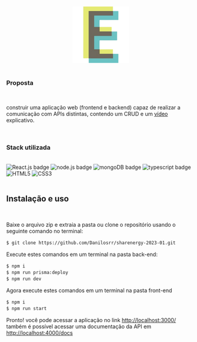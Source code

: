 <br />

<div align="center">
  <img src="front-end/public/logo.png" alt="DrivenOps Logo" height="150px">
</div>

<br />

### Proposta

<br />

<div>
  <p>
    construir uma aplicação web (frontend e backend) capaz de realizar a comunicação com APIs distintas, contendo um CRUD e um <a href="https://www.youtube.com/">vídeo</a> explicativo.
  </p>
</div>

<br/>

### Stack utilizada

<br />

<div>
  <img src="https://img.shields.io/badge/ReactJs-61DAFB?logo=react&logoColor=white&style=for-the-badge" height="30px" alt="React.js badge"/>
  <img src="https://img.shields.io/badge/Node.js-43853D?style=for-the-badge&logo=node.js&logoColor=white" height="30px" alt="node.js badge"/>  
  <img src ="https://img.shields.io/badge/MongoDB-4EA94B?style=for-the-badge&logo=mongodb&logoColor=white" height="30px" alt="mongoDB badge">
  <img src="https://img.shields.io/badge/TypeScript-007ACC?style=for-the-badge&logo=typescript&logoColor=white" height="30px" alt="typescript badge"/>
  <img src="https://img.shields.io/badge/HTML5-E34F26?style=for-the-badge&logo=html5&logoColor=white" height="30px" alt="HTML5">
  <img src="https://img.shields.io/badge/CSS3-1572B6?style=for-the-badge&logo=css3&logoColor=white" height="30px" alt="CSS3">
</div>

<br />

## Instalação e uso

<br />

<div>
  <p>
    Baixe  o arquivo zip e extraia a pasta ou clone o repositório usando o seguinte comando no terminal:
  </p>

```bash
$ git clone https://github.com/Danilosrr/sharenergy-2023-01.git
```

  <p>
    Execute estes comandos em um terminal na pasta back-end:
  </p>

```bash
$ npm i
$ npm run prisma:deploy
$ npm run dev
```

  <p>
    Agora execute estes comandos em um terminal na pasta front-end
  </p>

```bash
$ npm i
$ npm run start
```

  <p>
    Pronto! você pode acessar a aplicação no link <a href="http://localhost:3000/">http://localhost:3000/</a></br>
    também é possível acessar uma documentação da API em <a href="http://localhost:3000/">http://localhost:4000/docs</a> 
  </p>

</div>
